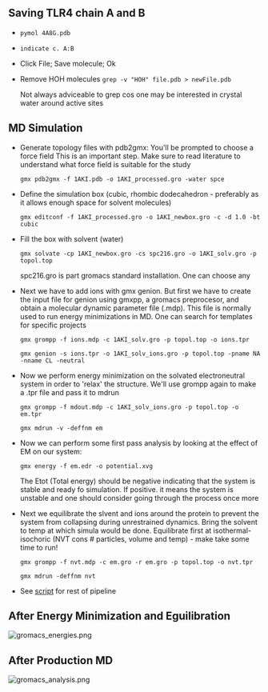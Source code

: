 Saving TLR4 chain A and B
----
- `pymol 4A8G.pdb`
- `indicate c. A:B
`
- Click File; Save molecule; Ok
- Remove HOH molecules 
	`grep -v "HOH" file.pdb > newFile.pdb`
	
	Not always adviceable to grep cos one may be interested 
	in crystal water around active sites
	
MD Simulation
----
- Generate topology files with pdb2gmx: You'll be prompted to choose a force field
	This is an important step. Make sure to read literature to understand what
	force field is suitable for the study
	
	`gmx pdb2gmx -f 1AKI.pdb -o 1AKI_processed.gro -water spce`
	
- Define the simulation box (cubic, rhombic dodecahedron - preferably as it allows 
	enough space for solvent molecules)
	
	`gmx editconf -f 1AKI_processed.gro -o 1AKI_newbox.gro -c -d 1.0 -bt cubic`
	
- Fill the box with solvent (water)

	`gmx solvate -cp 1AKI_newbox.gro -cs spc216.gro -o 1AKI_solv.gro -p topol.top`
	
	spc216.gro is part gromacs standard installation. One can choose any
- Next we have to add ions with gmx genion. But first we have to create the input
	file for genion using gmxpp, a gromacs preprocesor, and obtain a molecular
	dynamic parameter file (.mdp). This file is normally used to run energy 
	minimizations in MD. One can search for templates for specific projects
	
	`gmx grompp -f ions.mdp -c 1AKI_solv.gro -p topol.top -o ions.tpr`

	`gmx genion -s ions.tpr -o 1AKI_solv_ions.gro -p topol.top -pname NA -nname CL -neutral`
	
- Now we perform energy minimization on the solvated electroneutral system in order to
	'relax' the structure. We'll use grompp again to make a .tpr file and pass it to 
	mdrun
	
	`gmx grompp -f mdout.mdp -c 1AKI_solv_ions.gro -p topol.top -o em.tpr`

	`gmx mdrun -v -deffnm em`
	
- Now we can perform some first pass analysis by looking at the effect of EM on our system:

	`gmx energy -f em.edr -o potential.xvg`
	
	The Etot (Total energy) should be negative indicating that the system is stable and
	ready fo simulation. If positive. it means the system is unstable and one should
	consider going through the process once more
- Next we equilibrate the slvent and ions around the protein to prevent the system from
	collapsing during unrestrained dynamics. Bring the solvent to temp at which simula
	would be done. Equilibrate first at isothermal-isochoric (NVT cons # particles,
	volume and temp) - make take some time to run!
	
	`gmx grompp -f nvt.mdp -c em.gro -r em.gro -p topol.top -o nvt.tpr`

	`gmx mdrun -deffnm nvt`

- See [script](https://github.com/esohkevin/NTD-MANE/blob/master/mds_analysis/script.sh) for rest of pipeline

After Energy Minimization and Eguilibration
----
![gromacs_energies.png](https://github.com/esohkevin/NTD-MANE/blob/master/mds_analysis/grom_energies.png)

After Production MD
----
![gromacs_analysis.png](https://github.com/esohkevin/NTD-MANE/blob/master/mds_analysis/grom_analysis.png)



